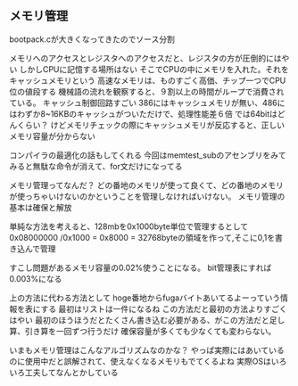 ## メモリ管理
bootpack.cが大きくなってきたのでソース分割

メモリへのアクセスとレジスタへのアクセスだと、レジスタの方が圧倒的にはやい
しかしCPUに記憶する場所はない
そこでCPUの中にメモリを入れた。それをキャッシュメモリという
高速なメモリは、ものすごく高価、チップ一つでCPU位の値段する
機械語の流れを観察すると、９割以上の時間がループで消費されている。
キャッシュ制御回路すごい
386にはキャッシュメモリが無い、486にはわずか8~16KBのキャッシュがついただけで、処理性能差６倍
では64bitはどんくらい？
けどメモリチェックの際にキャッシュメモリが反応すると、正しいメモリ容量が分からない

コンパイラの最適化の話もしてくれる
今回はmemtest_subのアセンブリをみてみると無駄な命令が消えて、for文だけになってる

メモリ管理ってなんだ？
どの番地のメモリが使って良くて、どの番地のメモリが使っちゃいけないのかということを管理しなければいけない。
メモリ管理の基本は確保と解放

単純な方法を考えると、128mbを0x1000byte単位で管理するとして
0x08000000 /0x1000 = 0x8000 = 32768byteの領域を作って,そこに0,1を書き込んで管理

すこし問題があるメモリ容量の0.02%使うことになる。
bit管理表にすれば0.003%になる

上の方法に代わる方法として
hoge番地からfugaバイトあいてるよーっていう情報を表にする
最初はリストは一件になるね
この方法だと最初の方法よりすごくはやい
最初のほうほうだとたくさん書き込む必要がある、がこの方法だと足し算、引き算を一回ずつ行うだけ
確保容量が多くても少なくても変わらない。

いまもメモリ管理はこんなアルゴリズムなのかな？
やっぱ実際にはあいているのに使用中だと誤解されて、使えなくなるメモリもでてくるよね
実際OSはいろいろ工夫してなんとかしている


